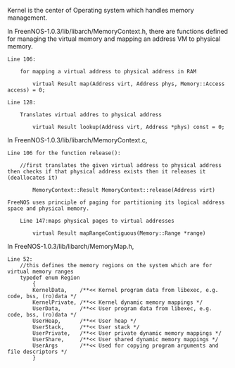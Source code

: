 Kernel is the center of Operating system which handles memory management. 

In FreenNOS-1.0.3/lib/libarch/MemoryContext.h, there are functions defined for managing the virtual memory and mapping an address VM to physical memory.
    
    Line 106: 
    
        for mapping a virtual address to physical address in RAM 
        
		    virtual Result map(Address virt, Address phys, Memory::Access access) = 0;
            
    Line 128: 
    
        Translates virtual addres to physical address 
        
		    virtual Result lookup(Address virt, Address *phys) const = 0;

In FreenNOS-1.0.3/lib/libarch/MemoryContext.c, 

	Line 106 for the function release():
    
        //first translates the given virtual address to physical address then checks if that physical address exists then it releases it (deallocates it)
		    
            MemoryContext::Result MemoryContext::release(Address virt) 

    FreeNOS uses principle of paging for partitioning its logical address space and physical memory. 
    
	    Line 147:maps physical pages to virtual addresses 
        
	    	virtual Result mapRangeContiguous(Memory::Range *range)
		
In FreeNOS-1.0.3/lib/libarch/MemoryMap.h, 

	Line 52: 
		//this defines the memory regions on the system which are for virtual memory ranges 
		typedef enum Region
		    {
			KernelData,    /**<< Kernel program data from libexec, e.g. code, bss, (ro)data */
			KernelPrivate, /**<< Kernel dynamic memory mappings */
			UserData,      /**<< User program data from libexec, e.g. code, bss, (ro)data */
			UserHeap,      /**<< User heap */
			UserStack,     /**<< User stack */
			UserPrivate,   /**<< User private dynamic memory mappings */
			UserShare,     /**<< User shared dynamic memory mappings */
			UserArgs       /**<< Used for copying program arguments and file descriptors */
		    }
		    
		
